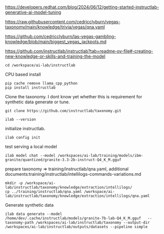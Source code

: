 

https://developers.redhat.com/blog/2024/06/12/getting-started-instructlab-generative-ai-model-tuning

https://raw.githubusercontent.com/cedricclyburn/vegas-taxonomy/main/knowledge/trivia/vegas/qna.yaml

https://github.com/cedricclyburn/las-vegas-gambling-knowledge/blob/main/biggest_vegas_jackpots.md

https://github.com/instructlab/instructlab?tab=readme-ov-file#-creating-new-knowledge-or-skills-and-training-the-model




```
cd /workspace/ai-lab/instructlab
```

CPU based install
```
pip cache remove llama_cpp_python
pip install instructlab

```

Clone the taxonomy. I dont know yet whether this is requirement for synthetic data generate or tune. 
```
git clone https://github.com/instructlab/taxonomy.git
```


```
ilab --version

```

initialize instructlab.
```
ilab config init
```

test serving a local model
```
ilab model chat --model /workspaces/ai-lab/training/models/ibm-granite/quantized/granite-3.3-2b-instruct-Q4_K_M.gguf
```

prepare taxonomy => training/instructlab/qna.yaml, additional documents:training/instructlab/intellilogs-commands-variations.md 
```
mkdir -p /workspace/ai-lab/instructlab/taxonomy/knowledge/extraction/intellilogs/
cp ../training/instructlab/qna.yaml /workspace/ai-lab/instructlab/taxonomy/knowledge/extraction/intellilogs/qna.yaml
```

Generate synthetic data
```
ilab data generate --model /home/dev/.cache/instructlab/models/granite-7b-lab-Q4_K_M.gguf   --taxonomy-path /workspaces/ai-lab/instructlab/taxonomy --output-dir /workspaces/ai-lab/instructlab/outputs/datasets --pipeline simple
```

